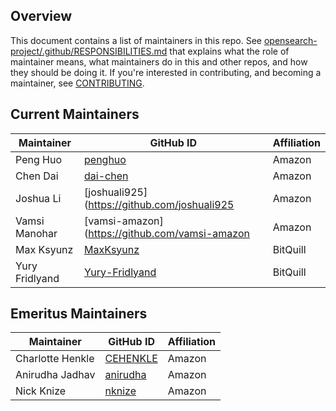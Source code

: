 ## Overview

This document contains a list of maintainers in this repo. See [opensearch-project/.github/RESPONSIBILITIES.md](https://github.com/opensearch-project/.github/blob/main/RESPONSIBILITIES.md#maintainer-responsibilities) that explains what the role of maintainer means, what maintainers do in this and other repos, and how they should be doing it. If you're interested in contributing, and becoming a maintainer, see [CONTRIBUTING](CONTRIBUTING.md).

## Current Maintainers

| Maintainer            | GitHub ID                                           | Affiliation |
| --------------------- | --------------------------------------------------- | ----------- |
| Peng Huo              | [penghuo](https://github.com/penghuo)               | Amazon      |
| Chen Dai              | [dai-chen](https://github.com/dai-chen)             | Amazon      |
| Joshua Li             | [joshuali925](https://github.com/joshuali925        | Amazon      |
| Vamsi Manohar         | [vamsi-amazon](https://github.com/vamsi-amazon      | Amazon      |
| Max Ksyunz            | [MaxKsyunz](https://github.com/MaxKsyunz)           | BitQuill    |
| Yury Fridlyand        | [Yury-Fridlyand](https://github.com/Yury-Fridlyand) | BitQuill    |

## Emeritus Maintainers

| Maintainer        | GitHub ID                                               | Affiliation |
| ----------------- | ------------------------------------------------------- | ----------- |
| Charlotte Henkle  | [CEHENKLE](https://github.com/CEHENKLE)                 | Amazon      |
| Anirudha Jadhav   | [anirudha](https://github.com/anirudha)                 | Amazon      |
| Nick Knize        | [nknize](https://github.com/nknize)                     | Amazon      |